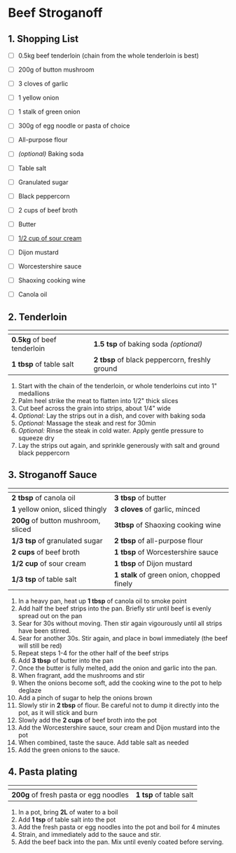 # Beef Stroganoff

## 1. Shopping List
- [ ] 0.5kg beef tenderloin (chain from the whole tenderloin is best)
- [ ] 200g of button mushroom
- [ ] 3 cloves of garlic
- [ ] 1 yellow onion
- [ ] 1 stalk of green onion
- [ ] 300g of egg noodle or pasta of choice
- [ ] All-purpose flour
- [ ] *(optional)* Baking soda
- [ ] Table salt
- [ ] Granulated sugar
- [ ] Black peppercorn
- [ ] 2 cups of beef broth
- [ ] Butter
- [ ] [1/2 cup of sour cream][1]
- [ ] Dijon mustard
- [ ] Worcestershire sauce
- [ ] Shaoxing cooking wine
- [ ] Canola oil


## 2. Tenderloin
|<!-- -->|<!-- -->|
|---|---|
| **0.5kg** of beef tenderloin | **1.5 tsp** of baking soda *(optional)* |
| **1 tbsp** of table salt | **2 tbsp** of black peppercorn, freshly ground |

1. Start with the chain of the tenderloin, or whole tenderloins cut into 1" medallions
2. Palm heel strike the meat to flatten into 1/2" thick slices
3. Cut beef across the grain into strips, about 1/4" wide
4. *Optional:* Lay the strips out in a dish, and cover with baking soda
5. *Optional:* Massage the steak and rest for 30min
6. *Optional:* Rinse the steak in cold water. Apply gentle pressure to squeeze dry
7. Lay the strips out again, and sprinkle generously with salt and ground black peppercorn

## 3. Stroganoff Sauce
|<!-- -->|<!-- -->|
|---|---|
| **2 tbsp** of canola oil | **3 tbsp** of butter |
| **1** yellow onion, sliced thingly | **3 cloves** of garlic, minced | 
|**200g** of button mushroom, sliced | **3tbsp** of Shaoxing cooking wine |
| **1/3 tsp** of granulated sugar | **2 tbsp** of all-purpose flour |
| **2 cups** of beef broth | **1 tbsp** of Worcestershire sauce |
| **1/2 cup** of sour cream | **1 tbsp** of Dijon mustard |
| **1/3 tsp** of table salt | **1 stalk** of green onion, chopped finely |

1. In a heavy pan, heat up **1 tbsp** of canola oil to smoke point
2. Add half the beef strips into the pan. Briefly stir until beef is evenly spread out on the pan
3. Sear for 30s without moving. Then stir again vigourously until all strips have been stirred.
4. Sear for another 30s. Stir again, and place in bowl immediately (the beef will still be red)
5. Repeat steps 1-4 for the other half of the beef strips
6. Add **3 tbsp** of butter into the pan
7. Once the butter is fully melted, add the onion and garlic into the pan.
8. When fragrant, add the mushrooms and stir
9. When the onions become soft, add the cooking wine to the pot to help deglaze
10. Add a pinch of sugar to help the onions brown
11. Slowly stir in **2 tbsp** of flour. Be careful not to dump it directly into the pot, as it will stick and burn
12. Slowly add the **2 cups** of beef broth into the pot
13. Add the Worcestershire sauce, sour cream and Dijon mustard into the pot
14. When combined, taste the sauce. Add table salt as needed
15. Add the green onions to the sauce.

## 4. Pasta plating
|<!-- -->|<!-- -->|
|---|---|
| **200g** of fresh pasta or egg noodles | **1 tsp** of table salt|

1. In a pot, bring **2L** of water to a boil
2. Add **1 tsp** of table salt into the pot 
3. Add the fresh pasta or egg noodles into the pot and boil for 4 minutes
4. Strain, and immediately add to the sauce and stir.
5. Add the beef back into the pan. Mix until evenly coated before serving.

[1]: https://github.com/nanotalks/recipes/blob/master/Spices%20and%20Sauces/Sour%20Cream.md
